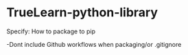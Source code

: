 # TrueLearn-python-library

Specify:
How to package to pip

-Dont include Github workflows when packaging/or .gitignore

